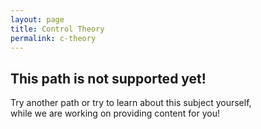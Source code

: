 ```yaml
---
layout: page
title: Control Theory
permalink: c-theory
---
```

## This path is not supported yet!

Try another path or try to learn about this subject yourself,  
while we are working on providing content for you! 
